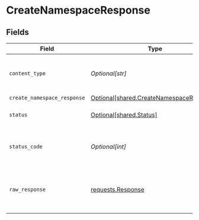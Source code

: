 # CreateNamespaceResponse


## Fields

| Field                                                                                          | Type                                                                                           | Required                                                                                       | Description                                                                                    |
| ---------------------------------------------------------------------------------------------- | ---------------------------------------------------------------------------------------------- | ---------------------------------------------------------------------------------------------- | ---------------------------------------------------------------------------------------------- |
| `content_type`                                                                                 | *Optional[str]*                                                                                | :heavy_check_mark:                                                                             | HTTP response content type for this operation                                                  |
| `create_namespace_response`                                                                    | [Optional[shared.CreateNamespaceResponse]](undefined/models/shared/createnamespaceresponse.md) | :heavy_minus_sign:                                                                             | OK                                                                                             |
| `status`                                                                                       | [Optional[shared.Status]](undefined/models/shared/status.md)                                   | :heavy_minus_sign:                                                                             | Default error response                                                                         |
| `status_code`                                                                                  | *Optional[int]*                                                                                | :heavy_check_mark:                                                                             | HTTP response status code for this operation                                                   |
| `raw_response`                                                                                 | [requests.Response](https://requests.readthedocs.io/en/latest/api/#requests.Response)          | :heavy_minus_sign:                                                                             | Raw HTTP response; suitable for custom response parsing                                        |